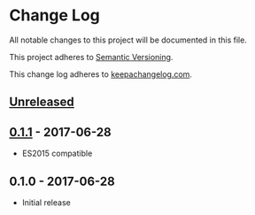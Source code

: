 # Change Log

All notable changes to this project will be documented in this file.

This project adheres to [Semantic Versioning](http://semver.org/).

This change log adheres to [keepachangelog.com](http://keepachangelog.com).

## [Unreleased]

## [0.1.1] - 2017-06-28
- ES2015 compatible

## 0.1.0 - 2017-06-28
- Initial release

[Unreleased]: https://github.com/yuku-t/undate/compare/v0.1.1...HEAD
[0.1.1]: https://github.com/yuku-t/undate/compare/v0.1.0...v0.1.1
